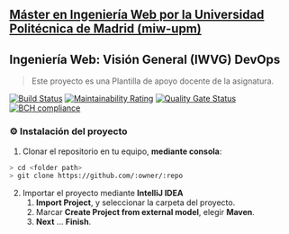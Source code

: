 ## [Máster en Ingeniería Web por la Universidad Politécnica de Madrid (miw-upm)](http://miw.etsisi.upm.es)
## Ingeniería Web: Visión General (IWVG) DevOps
> Este proyecto es una Plantilla de apoyo docente de la asignatura.


[![Build Status](https://travis-ci.org/nataliacasanova/imvg-ecosistema.svg?branch=develop)](https://travis-ci.org/nataliacasanova/imvg-ecosistema)
[![Maintainability Rating](https://sonarcloud.io/api/project_badges/measure?project=es.upm.miw%3Aiwvg-devops&metric=sqale_rating)](https://sonarcloud.io/dashboard?id=es.upm.miw%3Aimvg-ecosistema)
[![Quality Gate Status](https://sonarcloud.io/api/project_badges/measure?project=es.upm.miw%3Aimvg-ecosistema&metric=alert_status)](https://sonarcloud.io/dashboard?id=es.upm.miw%3Aimvg-ecosistema)
[![BCH compliance](https://bettercodehub.com/edge/badge/nataliacasanova/imvg-ecosistema?branch=master)](https://bettercodehub.com/)

### :gear: Instalación del proyecto
1. Clonar el repositorio en tu equipo, **mediante consola**:
```sh
> cd <folder path>
> git clone https://github.com/:owner/:repo
```
2. Importar el proyecto mediante **IntelliJ IDEA**
   1. **Import Project**, y seleccionar la carpeta del proyecto.
   1. Marcar **Create Project from external model**, elegir **Maven**.
   1. **Next** … **Finish**.
